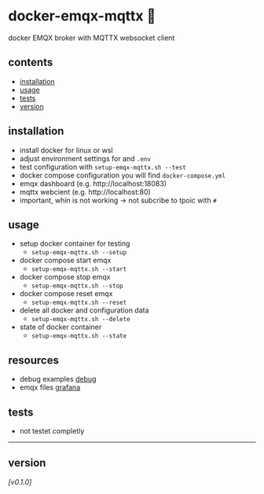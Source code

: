 # docker-emqx-mqttx :twisted_rightwards_arrows:
docker EMQX broker with MQTTX websocket client

## contents
* [installation](#installation)
* [usage](#usage)
* [tests](#tests)
* [version](#version)

## installation
* install docker for linux or wsl
* adjust environment settings for and `.env`
* test configuration with `setup-emqx-mqttx.sh --test`
* docker compose configuration you will find `docker-compose.yml` 
* emqx dashboard (e.g. http://localhost:18083)
* mqttx webcient (e.g. http://localhost:80)
* important, whin is not working -> not subcribe to tpoic with `#`
  
## usage 
* setup docker container for testing
  - `setup-emqx-mqttx.sh --setup` 
* docker compose start emqx
  - `setup-emqx-mqttx.sh --start`
* docker compose stop emqx
  - `setup-emqx-mqttx.sh --stop`
* docker compose reset emqx
  - `setup-emqx-mqttx.sh --reset`
* delete all docker and configuration data
  - `setup-emqx-mqttx.sh --delete`
* state of docker container
  - `setup-emqx-mqttx.sh --state`

## resources
* debug examples [debug](debug/)
* emqx files [grafana](emqx/)

## tests
* not testet completly
  
---
## version
*[v0.1.0]*
